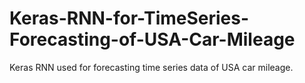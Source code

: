 # Keras-RNN-for-TimeSeries-Forecasting-of-USA-Car-Mileage
Keras RNN used for forecasting time series data of USA car mileage.

